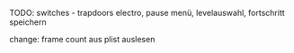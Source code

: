 TODO:
switches - trapdoors
electro,
pause menü,
levelauswahl,
fortschritt speichern

change: frame count aus plist auslesen